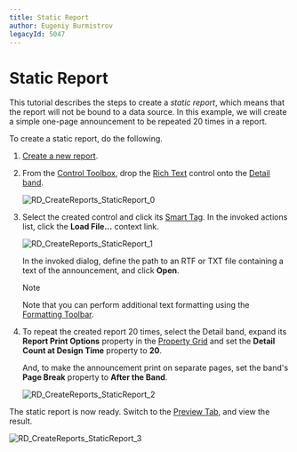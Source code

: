 ```yaml
---
title: Static Report
author: Eugeniy Burmistrov
legacyId: 5047
---
```

# Static Report
This tutorial describes the steps to create a _static report_, which means that the report will not be bound to a data source. In this example, we will create a simple one-page announcement to be repeated 20 times in a report.

To create a static report, do the following.
1. [Create a new report](../basic-operations/create-a-new-report.md).
2. From the [Control Toolbox](../../report-designer-reference/report-designer-ui/control-toolbox.md), drop the [Rich Text](../../report-designer-reference/report-controls/rich-text.md) control onto the [Detail band](../../report-designer-reference/report-bands/detail-band.md).
	
	![RD_CreateReports_StaticReport_0](../../../../../images/img8340.png)
3. Select the created control and click its [Smart Tag](../../report-designer-reference/report-designer-ui/smart-tag.md). In the invoked actions list, click the **Load File...** context link.
	
	![RD_CreateReports_StaticReport_1](../../../../../images/img8341.png)
	
	In the invoked dialog, define the path to an RTF or TXT file containing a text of the announcement, and click **Open**.
	
	> [!NOTE]
	> Note that you can perform additional text formatting using the [Formatting Toolbar](../../report-designer-reference/report-designer-ui/formatting-toolbar.md).
4. To repeat the created report 20 times, select the Detail band, expand its **Report Print Options** property in the [Property Grid](../../report-designer-reference/report-designer-ui/property-grid.md) and set the **Detail Count at Design Time** property to **20**.
	
	And, to make the announcement print on separate pages, set the band's **Page Break** property to **After the Band**.
	
	![RD_CreateReports_StaticReport_2](../../../../../images/img8342.png)

The static report is now ready. Switch to the [Preview Tab](../../report-designer-reference/report-designer-ui/preview-tab.md), and view the result.

![RD_CreateReports_StaticReport_3](../../../../../images/img8343.png)